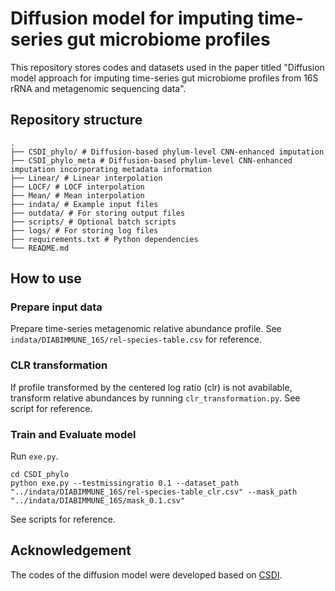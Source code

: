 # Diffusion model for imputing time-series gut microbiome profiles

This repository stores codes and datasets used in the paper titled "Diffusion model approach for imputing time-series gut microbiome profiles from 16S rRNA and metagenomic sequencing data".

## Repository structure
```
.
├── CSDI_phylo/ # Diffusion-based phylum-level CNN-enhanced imputation
├── CSDI_phylo_meta # Diffusion-based phylum-level CNN-enhanced imputation incorporating metadata information
├── Linear/ # Linear interpolation
├── LOCF/ # LOCF interpolation
├── Mean/ # Mean interpolation
├── indata/ # Example input files
├── outdata/ # For storing output files
├── scripts/ # Optional batch scripts
├── logs/ # For storing log files
├── requirements.txt # Python dependencies
└── README.md
```
## How to use

### Prepare input data
Prepare time-series metagenomic relative abundance profile. See `indata/DIABIMMUNE_16S/rel-species-table.csv` for reference.

### CLR transformation
If profile transformed by the centered log ratio (clr) is not avabilable, transform relative abundances by running `clr_transformation.py`. See script for reference.

### Train and Evaluate model
Run `exe.py`. 
```
cd CSDI_phylo
python exe.py --testmissingratio 0.1 --dataset_path "../indata/DIABIMMUNE_16S/rel-species-table_clr.csv" --mask_path "../indata/DIABIMMUNE_16S/mask_0.1.csv"
```
See scripts for reference.

## Acknowledgement

The codes of the diffusion model were developed based on [CSDI](https://github.com/ermongroup/CSDI).

